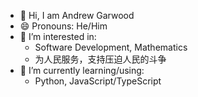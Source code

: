 - 👋 Hi, I am Andrew Garwood
- 😄 Pronouns: He/Him
- 👀 I’m interested in:
    - Software Development, Mathematics
    - 为人民服务，支持压迫人民的斗争
- 🌱 I’m currently learning/using:
    - Python, JavaScript/TypeScript

<!--
**AndrewGarwood/AndrewGarwood** is a ✨ _special_ ✨ repository because its `README.md` (this file) appears on your GitHub profile.

Here are some ideas to get you started:

- 🔭 I’m currently working on ...
- 🌱 I’m currently learning ...
- 👯 I’m looking to collaborate on ...
- 🤔 I’m looking for help with ...
- 💬 Ask me about ...
- 📫 How to reach me: ...
- 😄 Pronouns: ...
- ⚡ Fun fact: ...
-->
